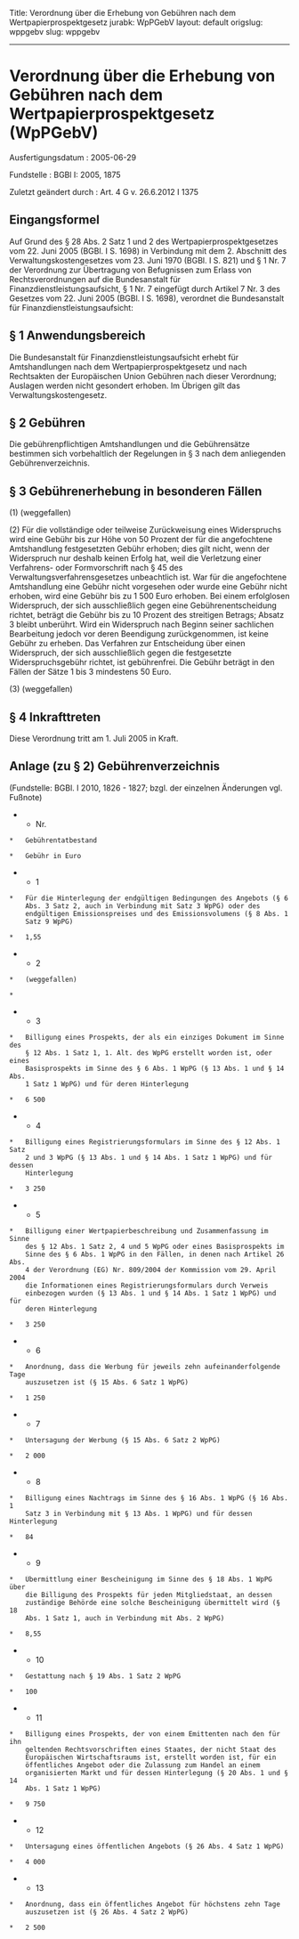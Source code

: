 Title: Verordnung über die Erhebung von Gebühren nach dem Wertpapierprospektgesetz
jurabk: WpPGebV
layout: default
origslug: wppgebv
slug: wppgebv

---

# Verordnung über die Erhebung von Gebühren nach dem Wertpapierprospektgesetz (WpPGebV)

Ausfertigungsdatum
:   2005-06-29

Fundstelle
:   BGBl I: 2005, 1875

Zuletzt geändert durch
:   Art. 4 G v. 26.6.2012 I 1375



## Eingangsformel

Auf Grund des § 28 Abs. 2 Satz 1 und 2 des Wertpapierprospektgesetzes
vom 22. Juni 2005 (BGBl. I S. 1698) in Verbindung mit dem 2. Abschnitt
des Verwaltungskostengesetzes vom 23. Juni 1970 (BGBl. I S. 821) und §
1 Nr. 7 der Verordnung zur Übertragung von Befugnissen zum Erlass von
Rechtsverordnungen auf die Bundesanstalt für
Finanzdienstleistungsaufsicht, § 1 Nr. 7 eingefügt durch Artikel 7 Nr.
3 des Gesetzes vom 22. Juni 2005 (BGBl. I S. 1698), verordnet die
Bundesanstalt für Finanzdienstleistungsaufsicht:


## § 1 Anwendungsbereich

Die Bundesanstalt für Finanzdienstleistungsaufsicht erhebt für
Amtshandlungen nach dem Wertpapierprospektgesetz und nach Rechtsakten
der Europäischen Union Gebühren nach dieser Verordnung; Auslagen
werden nicht gesondert erhoben. Im Übrigen gilt das
Verwaltungskostengesetz.


## § 2 Gebühren

Die gebührenpflichtigen Amtshandlungen und die Gebührensätze bestimmen
sich vorbehaltlich der Regelungen in § 3 nach dem anliegenden
Gebührenverzeichnis.


## § 3 Gebührenerhebung in besonderen Fällen

(1) (weggefallen)

(2) Für die vollständige oder teilweise Zurückweisung eines
Widerspruchs wird eine Gebühr bis zur Höhe von 50 Prozent der für die
angefochtene Amtshandlung festgesetzten Gebühr erhoben; dies gilt
nicht, wenn der Widerspruch nur deshalb keinen Erfolg hat, weil die
Verletzung einer Verfahrens- oder Formvorschrift nach § 45 des
Verwaltungsverfahrensgesetzes unbeachtlich ist. War für die
angefochtene Amtshandlung eine Gebühr nicht vorgesehen oder wurde eine
Gebühr nicht erhoben, wird eine Gebühr bis zu 1 500 Euro erhoben. Bei
einem erfolglosen Widerspruch, der sich ausschließlich gegen eine
Gebührenentscheidung richtet, beträgt die Gebühr bis zu 10 Prozent des
streitigen Betrags; Absatz 3 bleibt unberührt. Wird ein Widerspruch
nach Beginn seiner sachlichen Bearbeitung jedoch vor deren Beendigung
zurückgenommen, ist keine Gebühr zu erheben. Das Verfahren zur
Entscheidung über einen Widerspruch, der sich ausschließlich gegen die
festgesetzte Widerspruchsgebühr richtet, ist gebührenfrei. Die Gebühr
beträgt in den Fällen der Sätze 1 bis 3 mindestens 50 Euro.

(3) (weggefallen)


## § 4 Inkrafttreten

Diese Verordnung tritt am 1. Juli 2005 in Kraft.


## Anlage (zu § 2) Gebührenverzeichnis

(Fundstelle: BGBl. I 2010, 1826 - 1827;
bzgl. der einzelnen Änderungen vgl. Fußnote)

*    *   Nr.

    *   Gebührentatbestand

    *   Gebühr in Euro


*    *   1

    *   Für die Hinterlegung der endgültigen Bedingungen des Angebots (§ 6
        Abs. 3 Satz 2, auch in Verbindung mit Satz 3 WpPG) oder des
        endgültigen Emissionspreises und des Emissionsvolumens (§ 8 Abs. 1
        Satz 9 WpPG)

    *   1,55


*    *   2

    *   (weggefallen)

    *

*    *   3

    *   Billigung eines Prospekts, der als ein einziges Dokument im Sinne des
        § 12 Abs. 1 Satz 1, 1. Alt. des WpPG erstellt worden ist, oder eines
        Basisprospekts im Sinne des § 6 Abs. 1 WpPG (§ 13 Abs. 1 und § 14 Abs.
        1 Satz 1 WpPG) und für deren Hinterlegung

    *   6 500


*    *   4

    *   Billigung eines Registrierungsformulars im Sinne des § 12 Abs. 1 Satz
        2 und 3 WpPG (§ 13 Abs. 1 und § 14 Abs. 1 Satz 1 WpPG) und für dessen
        Hinterlegung

    *   3 250


*    *   5

    *   Billigung einer Wertpapierbeschreibung und Zusammenfassung im Sinne
        des § 12 Abs. 1 Satz 2, 4 und 5 WpPG oder eines Basisprospekts im
        Sinne des § 6 Abs. 1 WpPG in den Fällen, in denen nach Artikel 26 Abs.
        4 der Verordnung (EG) Nr. 809/2004 der Kommission vom 29. April 2004
        die Informationen eines Registrierungsformulars durch Verweis
        einbezogen wurden (§ 13 Abs. 1 und § 14 Abs. 1 Satz 1 WpPG) und für
        deren Hinterlegung

    *   3 250


*    *   6

    *   Anordnung, dass die Werbung für jeweils zehn aufeinanderfolgende Tage
        auszusetzen ist (§ 15 Abs. 6 Satz 1 WpPG)

    *   1 250


*    *   7

    *   Untersagung der Werbung (§ 15 Abs. 6 Satz 2 WpPG)

    *   2 000


*    *   8

    *   Billigung eines Nachtrags im Sinne des § 16 Abs. 1 WpPG (§ 16 Abs. 1
        Satz 3 in Verbindung mit § 13 Abs. 1 WpPG) und für dessen Hinterlegung

    *   84


*    *   9

    *   Übermittlung einer Bescheinigung im Sinne des § 18 Abs. 1 WpPG über
        die Billigung des Prospekts für jeden Mitgliedstaat, an dessen
        zuständige Behörde eine solche Bescheinigung übermittelt wird (§ 18
        Abs. 1 Satz 1, auch in Verbindung mit Abs. 2 WpPG)

    *   8,55


*    *   10

    *   Gestattung nach § 19 Abs. 1 Satz 2 WpPG

    *   100


*    *   11

    *   Billigung eines Prospekts, der von einem Emittenten nach den für ihn
        geltenden Rechtsvorschriften eines Staates, der nicht Staat des
        Europäischen Wirtschaftsraums ist, erstellt worden ist, für ein
        öffentliches Angebot oder die Zulassung zum Handel an einem
        organisierten Markt und für dessen Hinterlegung (§ 20 Abs. 1 und § 14
        Abs. 1 Satz 1 WpPG)

    *   9 750


*    *   12

    *   Untersagung eines öffentlichen Angebots (§ 26 Abs. 4 Satz 1 WpPG)

    *   4 000


*    *   13

    *   Anordnung, dass ein öffentliches Angebot für höchstens zehn Tage
        auszusetzen ist (§ 26 Abs. 4 Satz 2 WpPG)

    *   2 500




